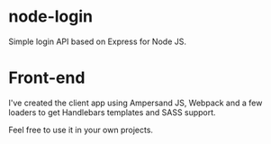 # node-login

Simple login API based on Express for Node JS.

# Front-end

I've created the client app using Ampersand JS, Webpack and a few loaders to get Handlebars templates and SASS support.

Feel free to use it in your own projects.

